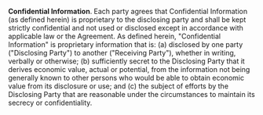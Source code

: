 **Confidential Information**.  Each party agrees that Confidential Information (as defined herein) is proprietary to the disclosing party and shall be kept strictly confidential and not used or disclosed except in accordance with applicable law or the Agreement. As defined herein, "Confidential Information" is proprietary information that is: (a) disclosed by one party ("Disclosing Party") to another ("Receiving Party"), whether in writing, verbally or otherwise; (b) sufficiently secret to the Disclosing Party that it derives economic value, actual or potential, from the information not being generally known to other persons who would be able to obtain economic value from its disclosure or use; and (c) the subject of efforts by the Disclosing Party that are reasonable under the circumstances to maintain its secrecy or confidentiality.  